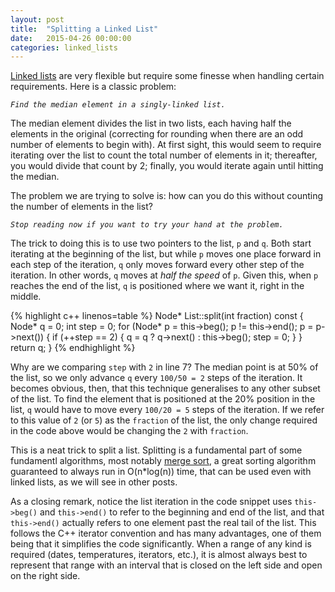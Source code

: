 ```yaml
---
layout: post
title:  "Splitting a Linked List"
date:   2015-04-26 00:00:00
categories: linked_lists
---
```


[Linked lists][1] are very flexible but require some finesse when handling
certain requirements.  Here is a classic problem:

_`Find the median element in a singly-linked list.`_

The median element divides the list in two lists, each having half the
elements in the original (correcting for rounding when there are an odd number
of elements to begin with).  At first sight, this would seem to require
iterating over the list to count the total number of elements in it;
thereafter, you would divide that count by 2; finally, you would iterate again
until hitting the median.

The problem we are trying to solve is: how can you do this without counting
the number of elements in the list?

_`Stop reading now if you want to try your hand at the problem.`_

The trick to doing this is to use two pointers to the list, `p` and `q`.  Both
start iterating at the beginning of the list, but while `p` moves one place
forward in each step of the iteration, `q` only moves forward every other step
of the iteration.  In other words, `q` moves at _half the speed_ of `p`.
Given this, when `p` reaches the end of the list, `q` is positioned where we
want it, right in the middle.

{% highlight c++ linenos=table %}
Node* List::split(int fraction) const
{
  Node* q = 0;
  int step = 0;
  for (Node* p = this->beg(); p != this->end(); p = p->next()) {
    if (++step == 2) {
      q = q ? q->next() : this->beg();
      step = 0;
    }
  }
  return q;
}
{% endhighlight %}

Why are we comparing `step` with `2` in line 7?  The median point is at 50% of
the list, so we only advance `q` every `100/50 = 2` steps of the iteration.
It becomes obvious, then, that this technique generalises to any other subset
of the list.  To find the element that is positioned at the 20% position in
the list, `q` would have to move every `100/20 = 5` steps of the iteration.
If we refer to this value of `2` (or `5`) as the `fraction` of the list, the
only change required in the code above would be changing the `2` with
`fraction`.

This is a neat trick to split a list.  Splitting is a fundamental part of some
fundamentl algorithms, most notably [merge sort][2], a great sorting algorithm
guaranteed to always run in O(n*log(n)) time, that can be used even with
linked lists, as we will see in other posts.

As a closing remark, notice the list iteration in the code snippet uses
`this->beg()` and `this->end()` to refer to the beginning and end of the list,
and that `this->end()` actually refers to one element past the real tail of
the list.  This follows the C++ iterator convention and has many advantages,
one of them being that it simplifies the code significantly.  When a range of
any kind is required (dates, temperatures, iterators, etc.), it is almost
always best to represent that range with an interval that is closed on the
left side and open on the right side.

[1]: http://en.wikipedia.org/wiki/Linked_list
[2]: http://en.wikipedia.org/wiki/Merge_sort

